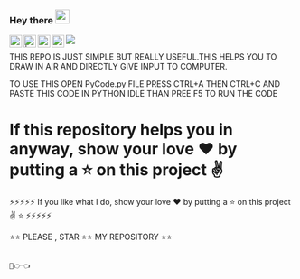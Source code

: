 ### Hey there <img src="https://media.giphy.com/media/hvRJCLFzcasrR4ia7z/giphy.gif" width="25px">
<a href="https://discord.com/channels/@me">
    <img align="left" alt="Himanshu's Discord" width="22px" src="https://raw.githubusercontent.com/peterthehan/peterthehan/master/assets/discord.svg" />
  </a>
  <a href="--------------------">
    <img align="left" alt=" | Twitter" width="22px" src="https://raw.githubusercontent.com/peterthehan/peterthehan/master/assets/twitter.svg" />
  </a>
  <a href="https://www.linkedin.com/in/himanshu-rathore-537885202/">
    <img align="left" alt="Himanshu's LinkedIN" width="22px" src="https://raw.githubusercontent.com/peterthehan/peterthehan/master/assets/linkedin.svg" />
  </a>
  <a href="https://open.spotify.com/user/31zeqffddar3axjbc4koafautcgq?si=y-OSp3gSRcSjPhdb7T5Fgw">
    <img align="left" alt="Himanshu's Spotify" width="22px" src="https://raw.githubusercontent.com/peterthehan/peterthehan/master/assets/spotify.svg" />
  </a>

  ![](http://estruyf-github.azurewebsites.net/api/VisitorHit?user=heyhimansh&repo=github-visitors-badge&countColorcountColor&countColor=%237B1E7A)


THIS REPO IS JUST SIMPLE BUT REALLY USEFUL.THIS HELPS YOU TO DRAW IN AIR AND DIRECTLY GIVE INPUT TO COMPUTER.

TO USE THIS OPEN PyCode.py FILE PRESS CTRL+A THEN CTRL+C AND PASTE THIS CODE IN PYTHON IDLE THAN PREE F5 TO RUN THE CODE

# If this repository helps you in anyway, show your love :heart: by putting a :star: on this project :v:
⚡⚡⚡⚡⚡        If you like what I do, show your love :heart: by putting a :star: on this project :v: ⭐     ⚡⚡⚡⚡⚡

⭐⭐ PLEASE , STAR ⭐⭐ MY REPOSITORY ⭐⭐

                      
                       
                                                                                                                                   🥺👉👈
                                                
